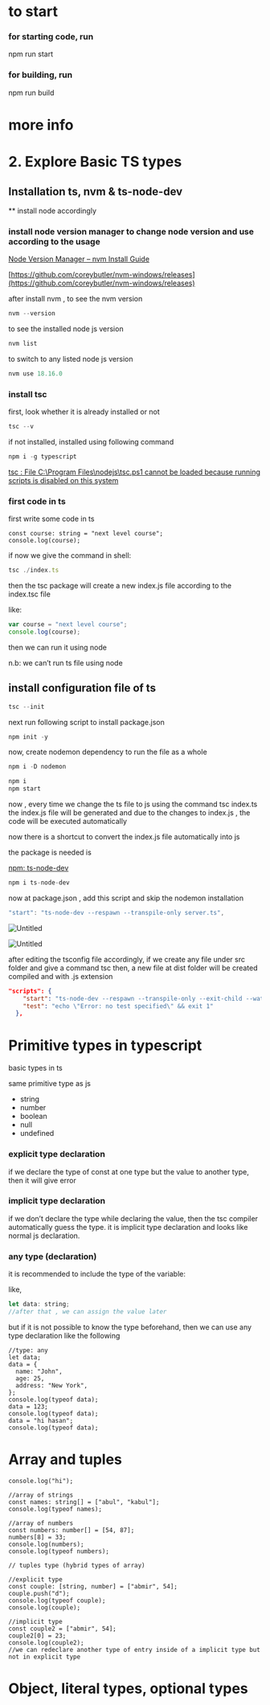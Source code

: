 # to start

### for starting code, run

npm run start

### for building, run

npm run build

# more info

# 2. Explore Basic TS types

## Installation ts, nvm & ts-node-dev

\*\* install node accordingly

### install node version manager to change node version and use according to the usage

[Node Version Manager – nvm Install Guide](https://www.freecodecamp.org/news/node-version-manager-nvm-install-guide/)

[https://github.com/coreybutler/nvm-windows/releases](https://github.com/coreybutler/nvm-windows/releases)

after install nvm , to see the nvm version

```jsx
nvm --version
```

to see the installed node js version

```jsx
nvm list
```

to switch to any listed node js version

```jsx
nvm use 18.16.0
```

### install tsc

first, look whether it is already installed or not

```jsx
tsc --v
```

if not installed, installed using following command

```jsx
npm i -g typescript
```

[tsc : File C:\Program Files\nodejs\tsc.ps1 cannot be loaded because running scripts is disabled on this system](https://stackoverflow.com/questions/62572523/tsc-file-c-program-files-nodejs-tsc-ps1-cannot-be-loaded-because-running-scri)

### first code in ts

first write some code in ts

```tsx
const course: string = "next level course";
console.log(course);
```

if now we give the command in shell:

```jsx
tsc ./index.ts
```

then the tsc package will create a new index.js file according to the index.tsc file

like:

```jsx
var course = "next level course";
console.log(course);
```

then we can run it using node

n.b: we can’t run ts file using node

## install configuration file of ts

```jsx
tsc --init
```

next run following script to install package.json

```jsx
npm init -y
```

now, create nodemon dependency to run the file as a whole

```jsx
npm i -D nodemon
```

```jsx
npm i
npm start
```

now , every time we change the ts file to js using the command tsc index.ts the index.js file will be generated and due to the changes to index.js , the code will be executed automatically

now there is a shortcut to convert the index.js file automatically into js

the package is needed is

[npm: ts-node-dev](https://www.npmjs.com/package/ts-node-dev)

```jsx
npm i ts-node-dev
```

now at package.json , add this script and skip the nodemon installation

```jsx
"start": "ts-node-dev --respawn --transpile-only server.ts",
```

![Untitled](https://s3-us-west-2.amazonaws.com/secure.notion-static.com/7c94aed5-7eaa-4268-8ba6-ce3aaf7ab462/Untitled.png)

![Untitled](https://s3-us-west-2.amazonaws.com/secure.notion-static.com/4b08c19f-1c67-4c28-a25a-7f73f71d39d3/Untitled.png)

after editing the tsconfig file accordingly, if we create any file under src folder and give a command tsc then, a new file at dist folder will be created compiled and with .js extension

```json
"scripts": {
    "start": "ts-node-dev --respawn --transpile-only --exit-child --watch src ./src/index.ts",
    "test": "echo \"Error: no test specified\" && exit 1"
  },
```

# Primitive types in typescript

basic types in ts

same primitive type as js

- string
- number
- boolean
- null
- undefined

### explicit type declaration

if we declare the type of const at one type but the value to another type, then it will give error

### implicit type declaration

if we don’t declare the type while declaring the value, then the tsc compiler automatically guess the type. it is implicit type declaration and looks like normal js declaration.

### any type (declaration)

it is recommended to include the type of the variable:

like,

```jsx
let data: string;
//after that , we can assign the value later
```

but if it is not possible to know the type beforehand, then we can use any type declaration like the following

```tsx
//type: any
let data;
data = {
  name: "John",
  age: 25,
  address: "New York",
};
console.log(typeof data);
data = 123;
console.log(typeof data);
data = "hi hasan";
console.log(typeof data);
```

# Array and tuples

```tsx
console.log("hi");

//array of strings
const names: string[] = ["abul", "kabul"];
console.log(typeof names);

//array of numbers
const numbers: number[] = [54, 87];
numbers[8] = 33;
console.log(numbers);
console.log(typeof numbers);

// tuples type (hybrid types of array)

//explicit type
const couple: [string, number] = ["abmir", 54];
couple.push("d");
console.log(typeof couple);
console.log(couple);

//implicit type
const couple2 = ["abmir", 54];
couple2[0] = 23;
console.log(couple2);
//we can redeclare another type of entry inside of a implicit type but not in explicit type
```

# Object, literal types, optional types
